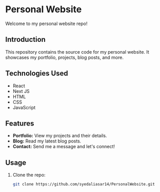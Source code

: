 # Personal Website

Welcome to my personal website repo!

## Introduction

This repository contains the source code for my personal website. It showcases my portfolio, projects, blog posts, and more.

## Technologies Used

- React
- Next JS
- HTML
- CSS
- JavaScript

## Features

- **Portfolio:** View my projects and their details.
- **Blog:** Read my latest blog posts.
- **Contact:** Send me a message and let's connect!

## Usage

1. Clone the repo:

   ```bash
   git clone https://github.com/syedaliasar14/PersonalWebsite.git

